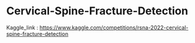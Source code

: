 # Cervical-Spine-Fracture-Detection
Kaggle_link : https://www.kaggle.com/competitions/rsna-2022-cervical-spine-fracture-detection
